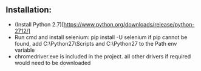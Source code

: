 ## Installation:

* (Install Python 2.7)[https://www.python.org/downloads/release/python-2712/]
* Run cmd and install selenium: pip install -U selenium
if pip cannot be found, add C:\Python27\Scripts and C:\Python27 to the Path env variable
* chromedriver.exe is included in the project. all other drivers if required would need to be downloaded

